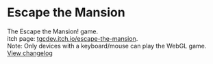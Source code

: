 # Escape the Mansion
The Escape the Mansion! game.<br/>
itch page: <a href="https://tgcdev.itch.io/escape-the-mansion">tgcdev.itch.io/escape-the-mansion</a>.<br/>
Note: Only devices with a keyboard/mouse can play the WebGL game.<br/>
<a href="changelog.txt">View changelog</a>
